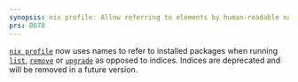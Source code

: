 ```yaml
---
synopsis: nix profile: Allow referring to elements by human-readable name
prs: 8678
---
```


[`nix profile`](@docroot@/command-ref/new-cli/nix3-profile.md) now uses names to refer to installed packages when running [`list`](@docroot@/command-ref/new-cli/nix3-profile-list.md), [`remove`](@docroot@/command-ref/new-cli/nix3-profile-remove.md) or [`upgrade`](@docroot@/command-ref/new-cli/nix3-profile-upgrade.md) as opposed to indices. Indices are deprecated and will be removed in a future version.
